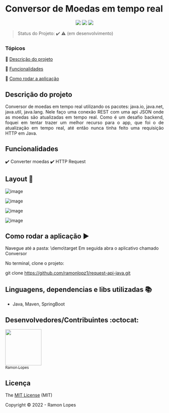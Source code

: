 
<h1>Conversor de Moedas em tempo real</h1> 



<p align="center">
    <img src="http://img.shields.io/static/v1?label=License&message=MIT&color=green&style=for-the-badge"/>
    <img src="http://img.shields.io/static/v1?label=STATUS&message=EM%20DESENVOLVIMENTO&color=RED&style=for-the-badge"/>
    <img src="http://img.shields.io/static/v1?label=STATUS&message=CONCLUIDO&color=GREEN&style=for-the-badge"/>
</p>

> Status do Projeto: :heavy_check_mark: :warning: (em desenvolvimento)

### Tópicos 

:small_blue_diamond: [Descrição do projeto](#descrição-do-projeto)

:small_blue_diamond: [Funcionalidades](#funcionalidades)

:small_blue_diamond: [Como rodar a aplicação](#como-rodar-a-aplicação-arrow_forward)
 

## Descrição do projeto 

<p align="justify">
  Conversor de moedas em tempo real utilizando os pacotes: java.io, java.net, java.util, java.lang.
  Nele faço uma conexão REST com uma api JSON onde as moedas são atualizadas em tempo real.
  Como é um desafio backend, foquei em tentar trazer um melhor recurso para o app, que foi o de atualização em tempo real, 
  até então nunca tinha feito uma requisição HTTP em Java.
</p>

## Funcionalidades

:heavy_check_mark: Converter moedas 
:heavy_check_mark: HTTP Request

## Layout :dash:

![image](https://user-images.githubusercontent.com/73000131/172507831-c9cb516b-06c6-4cf6-aa0a-af8b02e38ea3.png)

![image](https://user-images.githubusercontent.com/73000131/172507851-6d74bd1f-a707-4938-8d00-687cb68e4ee6.png)

![image](https://user-images.githubusercontent.com/73000131/172507862-031424aa-0a25-4b31-9b1a-8e2a7bf55124.png)

![image](https://user-images.githubusercontent.com/73000131/172507875-e985f7df-8c46-44d6-a016-d6d22fab23ba.png)


## Como rodar a aplicação :arrow_forward:

Navegue até a pasta: \demo\target
Em seguida abra o aplicativo chamado Conversor

No terminal, clone o projeto: 

git clone https://github.com/ramonlopz1/request-api-java.git

## Linguagens, dependencias e libs utilizadas :books:

- Java, Maven, SpringBoot

## Desenvolvedores/Contribuintes :octocat:


[<img src="https://avatars.githubusercontent.com/u/73000131?s=400&u=8e56b5ebae13e70129e5b740440beef8a08a0b36&v=4" width=115><br><sub>Ramon Lopes</sub>](https://github.com/settings/profile)

## Licença 

The [MIT License]() (MIT)

Copyright :copyright: 2022 - Ramon Lopes
